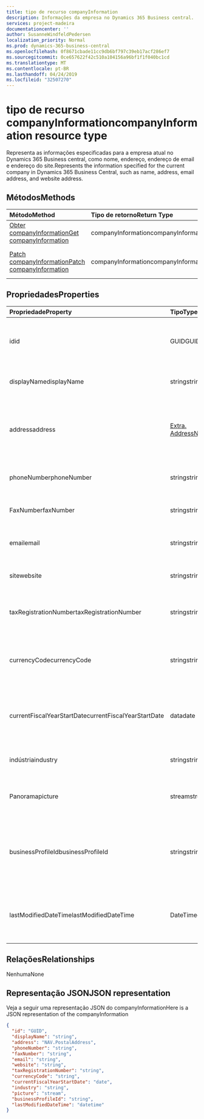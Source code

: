 ```yaml
---
title: tipo de recurso companyInformation
description: Informações da empresa no Dynamics 365 Business central.
services: project-madeira
documentationcenter: ''
author: SusanneWindfeldPedersen
localization_priority: Normal
ms.prod: dynamics-365-business-central
ms.openlocfilehash: 0f8671cbade11cc9db6bf797c39eb17acf286ef7
ms.sourcegitcommit: 0ce657622f42c510a104156a96bf1f1f040bc1cd
ms.translationtype: MT
ms.contentlocale: pt-BR
ms.lasthandoff: 04/24/2019
ms.locfileid: "32507270"
---
```

# <a name="companyinformation-resource-type"></a><span data-ttu-id="1b8a2-103">tipo de recurso companyInformation</span><span class="sxs-lookup"><span data-stu-id="1b8a2-103">companyInformation resource type</span></span>
<span data-ttu-id="1b8a2-104">Representa as informações especificadas para a empresa atual no Dynamics 365 Business central, como nome, endereço, endereço de email e endereço do site.</span><span class="sxs-lookup"><span data-stu-id="1b8a2-104">Represents the information specified for the current company in Dynamics 365 Business Central, such as name, address, email address, and website address.</span></span>

## <a name="methods"></a><span data-ttu-id="1b8a2-105">Métodos</span><span class="sxs-lookup"><span data-stu-id="1b8a2-105">Methods</span></span>

| <span data-ttu-id="1b8a2-106">Método</span><span class="sxs-lookup"><span data-stu-id="1b8a2-106">Method</span></span>         | <span data-ttu-id="1b8a2-107">Tipo de retorno</span><span class="sxs-lookup"><span data-stu-id="1b8a2-107">Return Type</span></span>  |<span data-ttu-id="1b8a2-108">Descrição</span><span class="sxs-lookup"><span data-stu-id="1b8a2-108">Description</span></span>|
|:---------------|:-------------|:----------|
|[<span data-ttu-id="1b8a2-109">Obter companyInformation</span><span class="sxs-lookup"><span data-stu-id="1b8a2-109">Get companyInformation</span></span>](../api/dynamics-companyinformation-get.md)|<span data-ttu-id="1b8a2-110">companyInformation</span><span class="sxs-lookup"><span data-stu-id="1b8a2-110">companyInformation</span></span>|<span data-ttu-id="1b8a2-111">Obtém informações da empresa.</span><span class="sxs-lookup"><span data-stu-id="1b8a2-111">Gets a company information.</span></span>|
|[<span data-ttu-id="1b8a2-112">Patch companyInformation</span><span class="sxs-lookup"><span data-stu-id="1b8a2-112">Patch companyInformation</span></span>](../api/dynamics-companyinformation-update.md)|<span data-ttu-id="1b8a2-113">companyInformation</span><span class="sxs-lookup"><span data-stu-id="1b8a2-113">companyInformation</span></span>|<span data-ttu-id="1b8a2-114">Atualiza as informações da empresa.</span><span class="sxs-lookup"><span data-stu-id="1b8a2-114">Updates a company information.</span></span>|


## <a name="properties"></a><span data-ttu-id="1b8a2-115">Propriedades</span><span class="sxs-lookup"><span data-stu-id="1b8a2-115">Properties</span></span>
| <span data-ttu-id="1b8a2-116">Propriedade</span><span class="sxs-lookup"><span data-stu-id="1b8a2-116">Property</span></span>     | <span data-ttu-id="1b8a2-117">Tipo</span><span class="sxs-lookup"><span data-stu-id="1b8a2-117">Type</span></span>      |<span data-ttu-id="1b8a2-118">Descrição</span><span class="sxs-lookup"><span data-stu-id="1b8a2-118">Description</span></span>                           |
|:-------------|:--------|:-------------------------------------|
|<span data-ttu-id="1b8a2-119">id</span><span class="sxs-lookup"><span data-stu-id="1b8a2-119">id</span></span>            |<span data-ttu-id="1b8a2-120">GUID</span><span class="sxs-lookup"><span data-stu-id="1b8a2-120">GUID</span></span>|<span data-ttu-id="1b8a2-121">A identificação exclusiva da empresa.</span><span class="sxs-lookup"><span data-stu-id="1b8a2-121">The unique ID of the company.</span></span> <span data-ttu-id="1b8a2-122">Não editável.</span><span class="sxs-lookup"><span data-stu-id="1b8a2-122">Non-editable.</span></span>|
|<span data-ttu-id="1b8a2-123">displayName</span><span class="sxs-lookup"><span data-stu-id="1b8a2-123">displayName</span></span>   |<span data-ttu-id="1b8a2-124">string</span><span class="sxs-lookup"><span data-stu-id="1b8a2-124">string</span></span>   |<span data-ttu-id="1b8a2-125">O nome de exibição da empresa.</span><span class="sxs-lookup"><span data-stu-id="1b8a2-125">The company's display name.</span></span>           |
|<span data-ttu-id="1b8a2-126">address</span><span class="sxs-lookup"><span data-stu-id="1b8a2-126">address</span></span>       |[<span data-ttu-id="1b8a2-127">Extra. Address</span><span class="sxs-lookup"><span data-stu-id="1b8a2-127">NAV.PostalAddress</span></span>](../resources/dynamics-complextypes.md)|<span data-ttu-id="1b8a2-128">O endereço da empresa.</span><span class="sxs-lookup"><span data-stu-id="1b8a2-128">The company's address.</span></span> <span data-ttu-id="1b8a2-129">Exiba o tipo complexo para obter detalhes adicionais.</span><span class="sxs-lookup"><span data-stu-id="1b8a2-129">View the complex type for additional detail.</span></span>|
|<span data-ttu-id="1b8a2-130">phoneNumber</span><span class="sxs-lookup"><span data-stu-id="1b8a2-130">phoneNumber</span></span>   |<span data-ttu-id="1b8a2-131">string</span><span class="sxs-lookup"><span data-stu-id="1b8a2-131">string</span></span>   |<span data-ttu-id="1b8a2-132">O número de telefone da empresa.</span><span class="sxs-lookup"><span data-stu-id="1b8a2-132">The company's telephone number.</span></span>       |
|<span data-ttu-id="1b8a2-133">FaxNumber</span><span class="sxs-lookup"><span data-stu-id="1b8a2-133">faxNumber</span></span>     |<span data-ttu-id="1b8a2-134">string</span><span class="sxs-lookup"><span data-stu-id="1b8a2-134">string</span></span>   |<span data-ttu-id="1b8a2-135">O número de fax da empresa.</span><span class="sxs-lookup"><span data-stu-id="1b8a2-135">The company's fax number.</span></span>             |
|<span data-ttu-id="1b8a2-136">email</span><span class="sxs-lookup"><span data-stu-id="1b8a2-136">email</span></span>         |<span data-ttu-id="1b8a2-137">string</span><span class="sxs-lookup"><span data-stu-id="1b8a2-137">string</span></span>   |<span data-ttu-id="1b8a2-138">O endereço de email da empresa.</span><span class="sxs-lookup"><span data-stu-id="1b8a2-138">The company's email address.</span></span>          |
|<span data-ttu-id="1b8a2-139">site</span><span class="sxs-lookup"><span data-stu-id="1b8a2-139">website</span></span>       |<span data-ttu-id="1b8a2-140">string</span><span class="sxs-lookup"><span data-stu-id="1b8a2-140">string</span></span>   |<span data-ttu-id="1b8a2-141">O endereço do site da empresa.</span><span class="sxs-lookup"><span data-stu-id="1b8a2-141">The company's website address.</span></span>        |
|<span data-ttu-id="1b8a2-142">taxRegistrationNumber</span><span class="sxs-lookup"><span data-stu-id="1b8a2-142">taxRegistrationNumber</span></span>|<span data-ttu-id="1b8a2-143">string</span><span class="sxs-lookup"><span data-stu-id="1b8a2-143">string</span></span>|<span data-ttu-id="1b8a2-144">O número de registro de imposto da empresa.</span><span class="sxs-lookup"><span data-stu-id="1b8a2-144">The company's tax registration number.</span></span>|
|<span data-ttu-id="1b8a2-145">currencyCode</span><span class="sxs-lookup"><span data-stu-id="1b8a2-145">currencyCode</span></span>  |<span data-ttu-id="1b8a2-146">string</span><span class="sxs-lookup"><span data-stu-id="1b8a2-146">string</span></span>   |<span data-ttu-id="1b8a2-147">A moeda na qual a empresa faz negócios.</span><span class="sxs-lookup"><span data-stu-id="1b8a2-147">The currency the company does business in.</span></span> <span data-ttu-id="1b8a2-148">Somente Leitura.</span><span class="sxs-lookup"><span data-stu-id="1b8a2-148">Read-Only.</span></span>|
|<span data-ttu-id="1b8a2-149">currentFiscalYearStartDate</span><span class="sxs-lookup"><span data-stu-id="1b8a2-149">currentFiscalYearStartDate</span></span>|<span data-ttu-id="1b8a2-150">data</span><span class="sxs-lookup"><span data-stu-id="1b8a2-150">date</span></span>|<span data-ttu-id="1b8a2-151">A data de início do ano fiscal atual da empresa.</span><span class="sxs-lookup"><span data-stu-id="1b8a2-151">The company's current fiscal year start date.</span></span> <span data-ttu-id="1b8a2-152">Somente Leitura.</span><span class="sxs-lookup"><span data-stu-id="1b8a2-152">Read-Only.</span></span>|
|<span data-ttu-id="1b8a2-153">indústria</span><span class="sxs-lookup"><span data-stu-id="1b8a2-153">industry</span></span>      |<span data-ttu-id="1b8a2-154">string</span><span class="sxs-lookup"><span data-stu-id="1b8a2-154">string</span></span>   |<span data-ttu-id="1b8a2-155">O setor do qual a empresa faz parte.</span><span class="sxs-lookup"><span data-stu-id="1b8a2-155">The industry the company is part of.</span></span>  |
|<span data-ttu-id="1b8a2-156">Panorama</span><span class="sxs-lookup"><span data-stu-id="1b8a2-156">picture</span></span>       |<span data-ttu-id="1b8a2-157">stream</span><span class="sxs-lookup"><span data-stu-id="1b8a2-157">stream</span></span>   |<span data-ttu-id="1b8a2-158">O logotipo da empresa.</span><span class="sxs-lookup"><span data-stu-id="1b8a2-158">The company logo.</span></span> <span data-ttu-id="1b8a2-159">Somente Leitura.</span><span class="sxs-lookup"><span data-stu-id="1b8a2-159">Read-Only.</span></span>          |
|<span data-ttu-id="1b8a2-160">businessProfileId</span><span class="sxs-lookup"><span data-stu-id="1b8a2-160">businessProfileId</span></span>|<span data-ttu-id="1b8a2-161">string</span><span class="sxs-lookup"><span data-stu-id="1b8a2-161">string</span></span>|<span data-ttu-id="1b8a2-162">A ID do perfil de negócios vinculada à empresa financeira.</span><span class="sxs-lookup"><span data-stu-id="1b8a2-162">The business profile ID linked to the Financials company.</span></span> <span data-ttu-id="1b8a2-163">Somente Leitura.</span><span class="sxs-lookup"><span data-stu-id="1b8a2-163">Read-Only.</span></span>|
|<span data-ttu-id="1b8a2-164">lastModifiedDateTime</span><span class="sxs-lookup"><span data-stu-id="1b8a2-164">lastModifiedDateTime</span></span>|<span data-ttu-id="1b8a2-165">DateTime</span><span class="sxs-lookup"><span data-stu-id="1b8a2-165">datetime</span></span>|<span data-ttu-id="1b8a2-166">O último DateTime que a empresa foi modificada.</span><span class="sxs-lookup"><span data-stu-id="1b8a2-166">The last datetime the company was modified.</span></span> <span data-ttu-id="1b8a2-167">Somente leitura.</span><span class="sxs-lookup"><span data-stu-id="1b8a2-167">Read-Only.</span></span>|  


## <a name="relationships"></a><span data-ttu-id="1b8a2-168">Relações</span><span class="sxs-lookup"><span data-stu-id="1b8a2-168">Relationships</span></span>
<span data-ttu-id="1b8a2-169">Nenhuma</span><span class="sxs-lookup"><span data-stu-id="1b8a2-169">None</span></span>

## <a name="json-representation"></a><span data-ttu-id="1b8a2-170">Representação JSON</span><span class="sxs-lookup"><span data-stu-id="1b8a2-170">JSON representation</span></span>

<span data-ttu-id="1b8a2-171">Veja a seguir uma representação JSON do companyInformation</span><span class="sxs-lookup"><span data-stu-id="1b8a2-171">Here is a JSON representation of the companyInformation</span></span>
```json
{
  "id": "GUID",
  "displayName": "string",
  "address": "NAV.PostalAddress",
  "phoneNumber": "string",
  "faxNumber": "string",
  "email": "string",
  "website": "string",
  "taxRegistrationNumber": "string",
  "currencyCode": "string",
  "currentFiscalYearStartDate": "date",
  "industry": "string",
  "picture": "stream",
  "businessProfileId": "string",
  "lastModifiedDateTime": "datetime"
}

```

